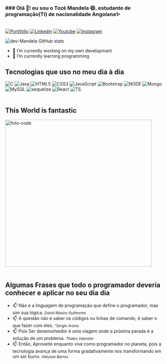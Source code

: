 ### ### Olá 👋! eu sou o <strong> Tozé Mandela</strong> 😄, estudante de programação(TI) de nacionalidade Angolana✨<br/><br/>  
 
[![Portifólio](	https://img.shields.io/badge/dev.to-0A0A0A?style=for-the-badge&logo=devdotto&logoColor=white)](link)
[![Linkedin]( https://img.shields.io/badge/LinkedIn-0077B5?style=for-the-badge&logo=linkedin&logoColor=white)](https://www.linkedin.com/in/toz%C3%A9-mandela-4a44b521b/)
[![Youtube]( https://img.shields.io/badge/YouTube-FF0000?style=for-the-badge&logo=youtube&logoColor=white)](https://www.youtube.com/channel/UCLcq0i3AEvTCHxwyyD8fbIQ)
[![Instagram]( https://img.shields.io/badge/Instagram-E4405F?style=for-the-badge&logo=instagram&logoColor=white)](https://www.instagram.com/mandelajr12/)

![dev-Mandela GitHub stats](https://github-readme-stats.vercel.app/api?username=tozemandela&show_icons=true&theme=tokyonight)
- 🔭 I’m currently working on my own developmant
- 🌱 I’m currently learning programming
## Tecnologias que uso no meu dia à dia

<div dtyle="display: flex; justify-content: center">
    <img src="https://img.shields.io/badge/C-00599C?style=for-the-badge&logo=c&logoColor=white" alt="C"/>
    <img src="https://img.shields.io/badge/Java-ED8B00?style=for-the-badge&logo=openjdk&logoColor=white" alt="Java"/>
    <img src="https://img.shields.io/badge/HTML5-E34F26?style=for-the-badge&logo=html5&logoColor=white" alt="HTML5"/>
    <img src="https://img.shields.io/badge/CSS3-1572B6?style=for-the-badge&logo=css3&logoColor=white" alt="CSS3"/>
    <img src="https://img.shields.io/badge/JavaScript-F7DF1E?style=for-the-badge&logo=javascript&logoColor=black" alt="JavaScript"/>
    <img src="https://img.shields.io/badge/Bootstrap-563D7C?style=for-the-badge&logo=bootstrap&logoColor=white" alt="Bootstrap"/>
    <img src="https://img.shields.io/badge/Node.js-43853D?style=for-the-badge&logo=node.js&logoColor=white" alt="NODE"/>
    <img src="https://img.shields.io/badge/MongoDB-4EA94B?style=for-the-badge&logo=mongodb&logoColor=white" alt="Mongo"/>
    <img src="https://img.shields.io/badge/MySQL-00000F?style=for-the-badge&logo=mysql&logoColor=white" alt="MySQL"/>
    <img src="https://img.shields.io/badge/sequelize-323330?style=for-the-badge&logo=sequelize&logoColor=blue" alt="sequelize"/>
    <img src="https://img.shields.io/badge/React-20232A?style=for-the-badge&logo=react&logoColor=61DAFB" alt="React"/>
    <img src="https://img.shields.io/badge/TypeScript-007ACC?style=for-the-badge&logo=typescript&logoColor=white" alt="TS"/>
</div><br/>

## This World is fantastic <br/>

<div style="width:100%">
 <img width="470" src="https://mentorama.com.br/blog/wp-content/uploads/2022/05/interna-blog-coding-05.jpg" alt="foto-code" />
</div>
<br/>

## Algumas Frases que todo o programador deveria conhecer e aplicar no seu dia dia

- 📫 Não é a linguagem de programação que define o programador, mas sim sua lógica. <small><em>David Ribeiro Guilherme</em></small>
- 📫 A questão não é saber os códigos ou linhas de comando, é saber o que fazer com eles. <small><em>"Sérgio Arena</em></small>
- 📫 Pois Ser desenvolvedor é uma viagem onde a próxima parada é a solução de um problema. <small><em>Thales Valentim</em></small>
- 📫 Então, Aproveite enquanto vive como programador no planeta, pois a tecnologia avança de uma forma gradativamente nos transformando em um ser burro. <small><em>Halyson Barros</em></small>
<!--
**TozeMandela/TozeMandela** is a ✨ _special_ ✨ repository because its `README.md` (this file) appears on your GitHub profile.

Here are some ideas to get you started:


-  Pronouns: ...
- ⚡ Fun fact: ...

- 👯 I’m looking to collaborate on ...
- 🤔 I’m looking for help with ...
- 💬 Ask me about ...
- 📫 How to reach me: ...
-->

